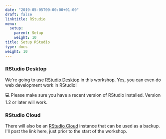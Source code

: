 ```yaml
---
date: "2019-05-05T00:00:00+01:00"
draft: false
linktitle: RStudio
menu:
  setup:
    parent: Setup
    weight: 10
title: Setup RStudio
type: docs
weight: 10
---
```


[rstudio-desktop]: https://rstudio.com/products/rstudio/
[rstudio-cloud]: https://rstudio.cloud

### RStudio Desktop

We're going to use [RStudio Desktop][rstudio-desktop] in this workshop. Yes, you can even do web development work in RStudio!

:computer: Please make sure you have a recent version of RStudio installed. Version 1.2 or later will work.

### RStudio Cloud

There will also be an [RStudio Cloud][rstudio-cloud] instance
that can be used as a backup.
I'll post the link here, just prior to the start of the workshop.
